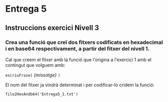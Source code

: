# Entrega 5
## Instruccions exercici Nivell 3
### Crea una funció que creï dos fitxers codificats en hexadecimal i en base64 respectivament, a partir del fitxer del nivell 1.

Cal que creem el fitxer amb la funció que l'origina a l'exercici 1 amb el contingut que volguem amb:

`escriuFrase(` _{missatge}_ `)`

El nom del fitxer ja vindrà determinat i per codificar-lo cridem la funció:

`file2HexAndb64('Entrega5_1.txt')`